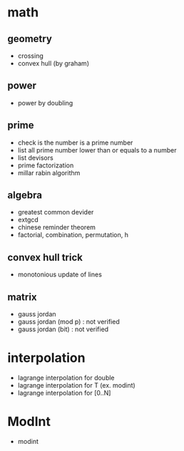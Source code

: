 # math
## geometry
  - crossing
  - convex hull (by graham)

## power
  - power by doubling

## prime
  - check is the number is a prime number
  - list all prime number lower than or equals to a number
  - list devisors
  - prime factorization
  - millar rabin algorithm

## algebra
  - greatest common devider
  - extgcd
  - chinese reminder theorem
  - factorial, combination, permutation, h

## convex hull trick
  - monotonious update of lines

## matrix
  - gauss jordan
  - gauss jordan (mod p) : not verified
  - gauss jordan (bit) : not verified

# interpolation
  - lagrange interpolation for double
  - lagrange interpolation for T (ex. modint)
  - lagrange interpolation for [0..N]

# ModInt
  - modint
